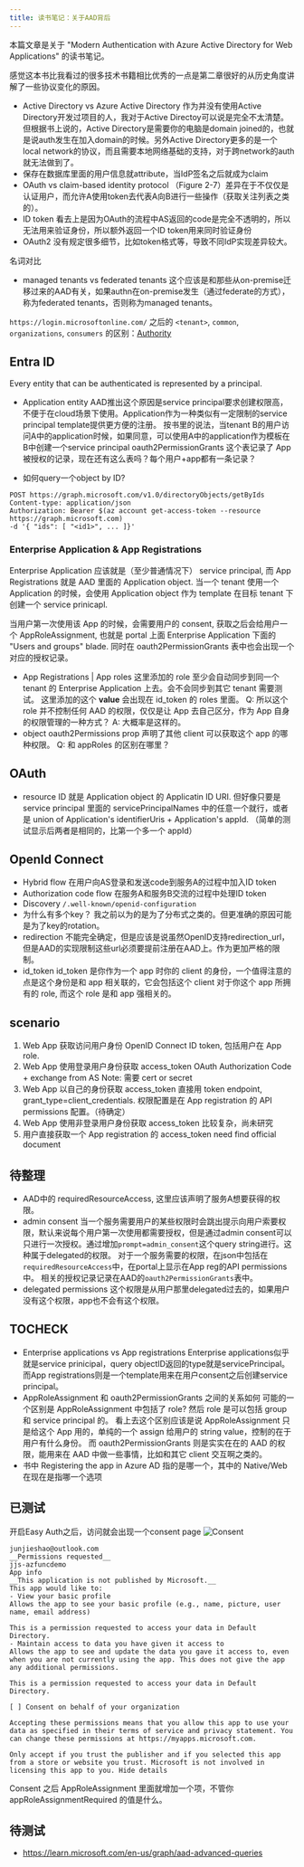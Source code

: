 ```yaml
---
title: 读书笔记：关于AAD背后
---
```

本篇文章是关于 "Modern Authentication with Azure Active Directory for Web Applications" 的读书笔记。

感觉这本书比我看过的很多技术书籍相比优秀的一点是第二章很好的从历史角度讲解了一些协议变化的原因。

- Active Directory vs Azure Active Directory
作为并没有使用Active Directory开发过项目的人，我对于Active Directoy可以说是完全不太清楚。但根据书上说的，Active Directory是需要你的电脑是domain joined的，也就是说auth发生在加入domain的时候。另外Active Directory更多的是一个local network的协议，而且需要本地网络基础的支持，对于跨network的auth就无法做到了。
- 保存在数据库里面的用户信息就attribute，当IdP签名之后就成为claim
- OAuth vs claim-based identity protocol
（Figure 2-7）差异在于不仅仅是认证用户，而允许A使用token去代表A向B进行一些操作（获取关注列表之类的）。
- ID token
看去上是因为OAuth的流程中AS返回的code是完全不透明的，所以无法用来验证身份，所以额外返回一个ID token用来同时验证身份
- OAuth2 没有规定很多细节，比如token格式等，导致不同IdP实现差异较大。


名词对比
- managed tenants vs federated tenants
这个应该是和那些从on-premise迁移过来的AAD有关，如果authn在on-premise发生（通过federate的方式），称为federated tenants，否则称为managed tenants。


`https://login.microsoftonline.com/` 之后的 `<tenant>`, `common`, `organizations`, `consumers` 的区别：[Authority](https://learn.microsoft.com/en-us/entra/identity-platform/msal-client-application-configuration#authority)

## Entra ID
Every entity that can be authenticated is represented by a principal.
- Application entity
AAD推出这个原因是service principal要求创建权限高，不便于在cloud场景下使用。Application作为一种类似有一定限制的service principal template提供更方便的注册。
按书里的说法，当tenant B的用户访问A中的application时候，如果同意，可以使用A中的application作为模板在B中创建一个service principal
oauth2PermissionGrants 这个表记录了 App 被授权的记录，现在还有这么表吗？每个用户+app都有一条记录？

- 如何query一个object by ID?
```
POST https://graph.microsoft.com/v1.0/directoryObjects/getByIds
Content-type: application/json
Authorization: Bearer $(az account get-access-token --resource https://graph.microsoft.com)
-d '{ "ids": [ "<id1>", ... ]}'
```

### Enterprise Application & App Registrations
Enterprise Application 应该就是（至少普通情况下） service principal, 而 App Registrations 就是 AAD 里面的 Application object.
当一个 tenant 使用一个 Application 的时候，会使用 Application object 作为 template 在目标 tenant 下创建一个 service prinicapl.

当用户第一次使用该 App 的时候，会需要用户的 consent, 获取之后会给用户一个 AppRoleAssignment, 也就是 portal 上面 Enterprise Application 下面的 "Users and groups" blade.
同时在 oauth2PermissionGrants 表中也会出现一个对应的授权记录。

- App Registrations | App roles
这里添加的 role 至少会自动同步到同一个 tenant 的 Enterprise Application 上去。会不会同步到其它 tenant 需要测试。
这里添加的这个 __value__ 会出现在 id_token 的 roles 里面。
Q: 所以这个 role 并不控制任何 AAD 的权限，仅仅是让 App 去自己区分，作为 App 自身的权限管理的一种方式？
A: 大概率是这样的。
- object oauth2Permissions prop
声明了其他 client 可以获取这个 app 的哪种权限。
Q: 和 appRoles 的区别在哪里？

## OAuth
- resource ID
就是 Application object 的 Applicatin ID URI. 但好像只要是 service principal 里面的 servicePrincipalNames 中的任意一个就行，或者是 union of Application's identifierUris + Application's appId. （简单的测试显示后两者是相同的，比第一个多一个 appId）

## OpenId Connect
- Hybrid flow
在用户向AS登录和发送code到服务A的过程中加入ID token
- Authorization code flow
在服务A和服务B交流的过程中处理ID token
- Discovery
`/.well-known/openid-configuration`
- 为什么有多个key？
我之前以为的是为了分布式之类的。但更准确的原因可能是为了key的rotation。
- redirection
不能完全确定，但是应该是说虽然OpenID支持redirection_url，但是AAD的实现限制这些url必须要提前注册在AAD上。作为更加严格的限制。
- id_token
id_token 是你作为一个 app 时你的 client 的身份，一个值得注意的点是这个身份是和 app 相关联的，它会包括这个 client 对于你这个 app 所拥有的 role, 而这个 role 是和 app 强相关的。

## scenario
1. Web App 获取访问用户身份
OpenID Connect ID token, 包括用户在 App role.
2. Web App 使用登录用户身份获取 access_token
OAuth Authorization Code + exchange from AS
Note: 需要 cert or secret
3. Web App 以自己的身份获取 access_token
直接用 token endpoint, grant_type=client_credentials.
权限配置是在 App registration 的 API permissions 配置。（待确定）
4. Web App 使用非登录用户身份获取 access_token
比较复杂，尚未研究
5. 用户直接获取一个 App registration 的 access_token
need find official document


待整理
---
- AAD中的 requiredResourceAccess, 这里应该声明了服务A想要获得的权限。
- admin consent 当一个服务需要用户的某些权限时会跳出提示向用户索要权限，默认来说每个用户第一次使用都需要授权，但是通过admin consent可以只进行一次授权。通过增加`prompt=admin_consent`这个query string进行。这种属于delegated的权限。
对于一个服务需要的权限，在json中包括在`requiredResourceAccess`中，在portal上显示在App reg的API permissions中。
相关的授权记录记录在AAD的`oauth2PermissionGrants`表中。
- delegated permissions
这个权限是从用户那里delegated过去的，如果用户没有这个权限，app也不会有这个权限。

TOCHECK
---
- Enterprise applications vs App registrations
Enterprise applications似乎就是service prinicipal，query objectID返回的type就是servicePrincipal。
而App registrations则是一个template用来在用户consent之后创建service principal。
- AppRoleAssignment 和 oauth2PermissionGrants 之间的关系如何
可能的一个区别是 AppRoleAssignment 中包括了 role? 然后 role 是可以包括 group 和 service principal 的。
看上去这个区别应该是说 AppRoleAssignment 只是给这个 App 用的，单纯的一个 assign 给用户的 string value，控制的在于用户有什么身份。
而 oauth2PermissionGrants 则是实实在在的 AAD 的权限，能用来在 AAD 中做一些事情，比如和其它 client 交互啊之类的。
- 书中 Registering the app in Azure AD 指的是哪一个，其中的 Native/Web 在现在是指哪一个选项


已测试
---
开启Easy Auth之后，访问就会出现一个consent page
![Consent](/img/aad-consent.png)
```
junjieshao@outlook.com
__Permissions requested__
jjs-azfuncdemo
App info
__This application is not published by Microsoft.__
This app would like to:
- View your basic profile
Allows the app to see your basic profile (e.g., name, picture, user name, email address)

This is a permission requested to access your data in Default Directory.
- Maintain access to data you have given it access to
Allows the app to see and update the data you gave it access to, even when you are not currently using the app. This does not give the app any additional permissions.

This is a permission requested to access your data in Default Directory.

[ ] Consent on behalf of your organization

Accepting these permissions means that you allow this app to use your data as specified in their terms of service and privacy statement. You can change these permissions at https://myapps.microsoft.com.

Only accept if you trust the publisher and if you selected this app from a store or website you trust. Microsoft is not involved in licensing this app to you. Hide details
```
Consent 之后 AppRoleAssignment 里面就增加一个项，不管你 appRoleAssignmentRequired 的值是什么。


待测试
---


- https://learn.microsoft.com/en-us/graph/aad-advanced-queries
